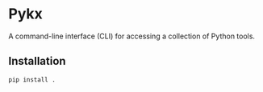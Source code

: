 # Pykx

A command-line interface (CLI) for accessing a collection of Python tools.

## Installation

```bash
pip install .
```